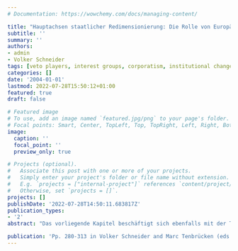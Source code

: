 ```yaml
---
# Documentation: https://wowchemy.com/docs/managing-content/

title: "Hauptachsen staatlicher Redimensionierung: Die Rolle von Europäisierung und Globalisierung"
subtitle: ''
summary: ''
authors:
- admin
- Volker Schneider
tags: [veto players, interest groups, corporatism, institutional change, policy change, telecommunications, energy policy, aviation policy, institutional change, ideology, party government]
categories: []
date: '2004-01-01'
lastmod: 2022-07-28T15:50:12+01:00
featured: true
draft: false

# Featured image
# To use, add an image named `featured.jpg/png` to your page's folder.
# Focal points: Smart, Center, TopLeft, Top, TopRight, Left, Right, BottomLeft, Bottom, BottomRight.
image:
  caption: ''
  focal_point: ''
  preview_only: true

# Projects (optional).
#   Associate this post with one or more of your projects.
#   Simply enter your project's folder or file name without extension.
#   E.g. `projects = ["internal-project"]` references `content/project/deep-learning/index.md`.
#   Otherwise, set `projects = []`.
projects: []
publishDate: '2022-07-28T14:50:11.683817Z'
publication_types:
- '2'
abstract: "Das vorliegende Kapitel beschäftigt sich ebenfalls mit der Transformation auf Sektorebene, untersucht neben dem Telekommunikations- jedoch auch die Privatisierungen im Elektrizitäts- und Luftfahrtssektor. Verschiedene Hypothesen werden dabei gleichgewichtig betrachtet. Wie oben beschrieben liegt das Hauptaugenmerk dieses Beitrags auf der Untersuchung des Einflusses internationaler Kontextfaktoren auf den Wandel im Infrastrukturbereich. Damit konzentriert sich die Arbeit ebenfalls auf die Überprüfung spezifischer Hypothesen, im Unterschied zu den anderen analytischen Beiträgen bildet jedoch nicht die Veränderung in einzelnen Sektoren, sondern die Transformation der Infrastrukturbereitstellung im Allgemeinen das Erklärungsobjekt der Studie. Die Infrastrukturbereitstellung wird dabei als eine der Hauptachsen des staatlichen Tätigkeitsprofils, neben wohlfahrtsstaatlichen und hoheitlich-administrativen Aktivitäten, betrachtet."

publication: 'Pp. 280-313 in Volker Schneider and Marc Tenbrücken (eds.): *Der Staat auf dem Rückzug: Die Privatisierung öffentlicher Infrastrukturen*. Frankfurt/New York: Campus'
---
```

